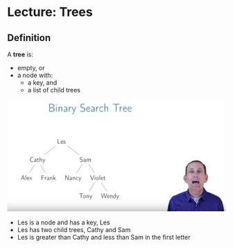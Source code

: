 # Lecture: Trees
## Definition
A **tree** is:
   + empty, or
   + a node with:
      + a key, and
      + a list of child trees
      
![](pics/binarysearchtree.png)

   + Les is a node and has a key, Les
   + Les has two child trees, Cathy and Sam
   + Les is greater than Cathy and less than Sam in the first letter
